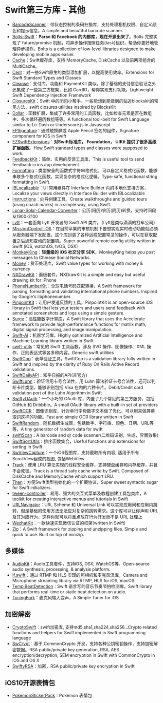 # Swift第三方库 - 其他  
- [BarcodeScanner][1]：带状态控制的条码扫描库，支持处理相机权限、自定义颜色和提示信息，A simple and beautiful barcode scanner. 
- [Bolts-Swift][2]：**Parse 和 Facebook 的内部库，现在开源出来了**。Bolts 完整实现了 future/promise 机制，将异步操作按照任务(task)组织，帮助你更好地管理异步操作。Bolts is a collection of low-level libraries designed to make developing mobile apps easier.
- [Cache][3]：Swift缓存库，支持 MemoryCache, DiskCache 以及前两项组合的 MultiCache。
- [Cent][4]：对一些Swift原生的类型添加扩展，以提高使用效率。Extensions for Swift Standard Types and Classes
- [Cleanse][5]：支付库，功能和 PaymentKit 类似。除了基础的支付信息验证之外还集成了一些第三方框架，比如 CardIO，帮你实现支付功能。Lightweight Swift Dependency Injection Framework
- [ClosuresKit][6]：Swift 中的闭包小帮手，一些能想到能做到的贴近blockskit的常见方法，swift closures utilities inspired by BlocksKit
- [Dollar][7]：函数扩展，集成了许多常用的工具函数，比如检查元素是否在数组中、多次循环遍历数组等等。A functional tool-belt for Swift Language similar to Lo-Dash or Underscore.js in Javascript
- [EPSignature][8]：通过触摸屏或 Apple Pencil 签名的组件，Signature component for iOS in Swift
- [EZSwiftExtensions][9]：**对Swift标准库， Foundation， UIKit 提供了很多高级扩展函数**。How Swift standard types and classes were supposed to work.
- [FeedbackKit][10]：简单、实用的反馈工具库，This is useful tool to send feedback in ios app development.
- [Formatting][11]：类型安全的函数式字符串格式化，可以自定义格式化函数，能够串联多个格式化函数，实现复杂的格式化逻辑。Type-safe, functional string formatting in Swift.
- [IBLocalizable][12]：UI 常用组件在 Interface Builder 内的本地化支持方案，Localize your views directly in Interface Builder with IBLocalizable
- [Instructions][13]：向导创建工具，Create walkthroughs and guided tours (using coach marks) in a simple way, using Swift.
- [Lunar-Solar-Calendar-Converter][14]：公历(阳历)农历(阴历)转换，支持时间段从1900-2100
- [Lyft][15]：一套面向 Lyft 开发者的 Swift API 类库。（Lyft是类似滴滴的打车公司）
- [MissionControl-iOS][16]：在目前苹果的审核机制下要想实现实时改动功能就必须从服务器端下发配置。这个库封装了各种远程配置常见的操作，可以在获取配置之后通知变动的配置项。Super powerful remote config utility written in Swift (iOS, watchOS, tvOS, OSX)
- [MonkeyKing][17]：**轻量级的 iOS 社交分享 SDK**，MonkeyKing helps you post messages to Chinese Social Networks.
- [Money][18]：货币处理库，Swift value types for working with money & currency
- [NXDrawKit][19]：画板套件，NXDrawKit is a simple and easy but useful drawing kit for iPhone
- [PhoneNumberKit][20]：全球电话号码匹配转换，A Swift framework for parsing, formatting and validating international phone numbers. Inspired by Google's libphonenumber.
- [PinpointKit][21]：让用户发送反馈的工具，PinpointKit is an open-source iOS library in Swift that lets your testers and users send feedback with annotated screenshots and logs using a simple gesture.
- [Surge][22]：高性能数字计算库，A Swift library that uses the Accelerate framework to provide high-performance functions for matrix math, digital signal processing, and image manipulation.
- [Swift-AI][23]：机器学习库，Highly optimized Artificial Intelligence and Machine Learning library written in Swift.
- [swift-utils][24]：常见的 Swift 工具函数，涉及 SVG 操作、图像操作、XML 操作、正则表达式等各多种内容。Generic swift utilities
- [SwiftCop][25]：表单验证工具，SwiftCop is a validation library fully written in Swift and inspired by the clarity of Ruby On Rails Active Record validations.
- [SwiftDailyAPI][26]：知乎日报的API(非官方)
- [SwiftLuhn][27]：验证信用卡号合法性，用 Luhn 算法验证卡号合法性，还可以判断卡片类型，能够识别包括 Visa 在内的六种卡片。Debit/Credit card validation port of the Luhn Algorithm in Swift
- [SwiftyOAuth][28]：一个小巧的 OAuth 库，内置了几个常见的第三方服务，包括 GitHub 和 Dribbble。A small OAuth library with a built-in set of providers
 - [SwiftOCR][29]：图像识别库，针对单行字母数字文本做了优化，可以用来做屏幕取词这样的功能。Fast and simple OCR library written in Swift
- [SwiftRandom][30]：随机数据生成器，包括数字、字符串、颜色、日期、URL等等，A tiny generator of random data for swift
- [swiftScan][31]：A barcode and qr code scanner(二维码识别，生成，界面效果)
- [SwiftSortUtils][32]：排序函数集合，Useful functions and extensions for sorting in Swift
- [SwViewCapture][33]：一个iOS截图库，支持截取所有内容, 适用于所有ScrollView组成的视图, 包括WebView
- [Track][34]：使用 LRU 算法实现的线程安全缓存，支持硬盘缓存和内存缓存，并且不会死锁。Track is a thread safe cache write by Swift. Composed of DiskCache and MemoryCache which support LRU.
- [Then][35]：方便Swift类型初始化的一个扩展协议，Super sweet syntactic sugar for Swift initializers.
- [tween-controller][36]：易用、强大的交互式菜单及教程创建工具包类库，A toolkit for creating interactive menus and tutorials in Swift
- [URLNavigator][37]：URL Scheme 和 Universal Link 可以实现应用间和应用内跳转，但是基础的使用方法无法应对复杂的跳转需求。这个库可以让你声明 URL 及其对应行为，这样你就可以将重点放在行为开发而不是 URL 处理上
- [WechatKit][38]：一款快速实现微信认证的框架(written in Swift)
- [Zip][39]：A Swift framework for zipping and unzipping files. Simple and quick to use. Built on top of minizip.

## 多媒体
- [AudioKit][40]：Audio工具套件，支持iOS, OSX, WatchOS等。Open-source audio synthesis, processing, & analysis platform.
- [lf.swift][41]：通过 RTMP 和 HLS 实现的照相机和麦克风流库，Camera and Microphone streaming library via RTMP, HLS for iOS, macOS.
- [TempiBeatDetection][42]：Swift 语言写的音乐节奏节拍检测库。Swift library that performs real-time or static beat detection on audio.
- [TuningFork][43]：麦克风输入变声，A Simple Tuner for iOS

## 加密解密
- [CryptoSwift][44]：swift加密库, 支持md5,sha1,sha224,sha256...Crypto related functions and helpers for Swift implemented in Swift programming language
- [SwCrypt][45]：基于 CommonCrypto 开发，支持各种公钥密钥操作，支持加密解密数据。RSA public/private key generation, RSA, AES encryption/decryption, SEM encryption in Swift with CommonCrypto in iOS and OS X
- [SwiftyRSA][46]：加密，RSA public/private key encryption in Swift

## iOS10开源表情包
- [PokemonStickerPack][47]：Pokémon 表情包

[1]:	https://github.com/hyperoslo/BarcodeScanner "BarcodeScanner"
[2]:	https://github.com/BoltsFramework/Bolts-Swift "Bolts-Swift"
[3]:	https://github.com/soffes/Cache "Cache"
[4]:	https://github.com/ankurp/Cent "Cent"
[5]:	https://github.com/square/Cleanse "Cleanse"
[6]:	https://github.com/lacklock/ClosuresKit "ClosuresKit"
[7]:	https://github.com/ankurp/Dollar "Dollar.swift"
[8]:	https://github.com/ipraba/EPSignature "EPSignature"
[9]:	https://github.com/goktugyil/EZSwiftExtensions "EZSwiftExtensions"
[10]:	https://github.com/nishimao/FeedbackKit "FeedbackKit"
[11]:	https://github.com/stephencelis/Formatting "Formatting"
[12]:	https://github.com/PiXeL16/IBLocalizable "IBLocalizable"
[13]:	https://github.com/ephread/Instructions "Instructions"
[14]:	https://github.com/isee15/Lunar-Solar-Calendar-Converter "Lunar-Solar-Calendar-Converter"
[15]:	https://github.com/genadyo/Lyft "Lyft"
[16]:	https://github.com/appculture/MissionControl-iOS "MissionControl-iOS"
[17]:	https://github.com/nixzhu/MonkeyKing "MonkeyKing"
[18]:	https://github.com/danthorpe/Money "Money"
[19]:	https://github.com/Nicejinux/NXDrawKit "NXDrawKit"
[20]:	https://github.com/marmelroy/PhoneNumberKit "PhoneNumberKit"
[21]:	https://github.com/Lickability/PinpointKit "PinpointKit"
[22]:	https://github.com/mattt/Surge "Surge"
[23]:	https://github.com/collinhundley/Swift-AI "Swift-AI"
[24]:	https://github.com/eonist/swift-utils "swift-utils"
[25]:	https://github.com/andresinaka/SwiftCop "SwiftCop"
[26]:	https://github.com/NicholasTD07/SwiftDailyAPI "SwiftDailyAPI"
[27]:	https://github.com/MaxKramer/SwiftLuhn "SwiftLuhn"
[28]:	https://github.com/delba/SwiftyOAuth "SwiftyOAuth"
[29]:	https://github.com/garnele007/SwiftOCR "SwiftOCR"
[30]:	https://github.com/thellimist/SwiftRandom "SwiftRandom"
[31]:	https://github.com/MxABC/swiftScan "swiftScan"
[32]:	https://github.com/dsmatter/SwiftSortUtils "SwiftSortUtils"
[33]:	https://github.com/startry/SwViewCapture "SwViewCapture"
[34]:	https://github.com/maquannene/Track "Track"
[35]:	https://github.com/devxoul/Then "Then"
[36]:	https://github.com/daltonclaybrook/tween-controller "tween-controller"
[37]:	https://github.com/devxoul/URLNavigator "URLNavigator"
[38]:	https://github.com/starboychina/WechatKit "WechatKit"
[39]:	https://github.com/marmelroy/Zip "Zip"
[40]:	https://github.com/audiokit/AudioKit "AudioKit"
[41]:	https://github.com/shogo4405/lf.swift "lf.swift"
[42]:	https://github.com/jscalo/TempiBeatDetection "TempiBeatDetection"
[43]:	https://github.com/comyarzaheri/TuningFork "TuningFork"
[44]:	https://github.com/krzyzanowskim/CryptoSwift "CryptoSwift"
[45]:	https://github.com/soyersoyer/SwCrypt "SwCrypt"
[46]:	https://github.com/TakeScoop/SwiftyRSA "SwiftyRSA"
[47]:	https://github.com/JakeLin/PokemonStickerPack "PokemonStickerPack"